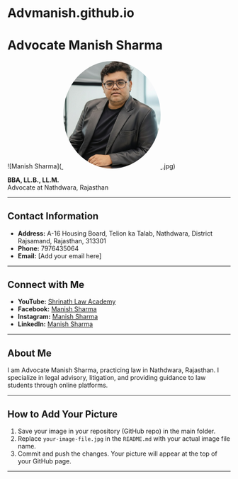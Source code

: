 # Advmanish.github.io
# Advocate Manish Sharma

![Manish Sharma](<a href="Manish%20Sharma.jpg">
  <img src="Manish%20Sharma.jpg" width="220" style="border-radius:50%">
</a>.jpg)  <!-- Replace 'your-image-file.jpg' with your image file name -->

**BBA, LL.B., LL.M.**  
Advocate at Nathdwara, Rajasthan

---

## Contact Information

- **Address:** A-16 Housing Board, Telion ka Talab, Nathdwara, District Rajsamand, Rajasthan, 313301  
- **Phone:** 7976435064  
- **Email:** [Add your email here]  

---

## Connect with Me

- **YouTube:** [Shrinath Law Academy](https://youtube.com/@shrinathlawacademy?si=oYUHBS8rqcHOvq2M)  
- **Facebook:** [Manish Sharma](https://www.facebook.com/profile.php?id=100002438078917)  
- **Instagram:** [Manish Sharma](https://www.facebook.com/profile.php?id=100002438078917)  
- **LinkedIn:** [Manish Sharma](https://www.linkedin.com/in/manish-sharma-74b663390?utm_source=share&utm_campaign=share_via&utm_content=profile&utm_medium=android_app)  

---

## About Me

I am Advocate Manish Sharma, practicing law in Nathdwara, Rajasthan. I specialize in legal advisory, litigation, and providing guidance to law students through online platforms.  

---

## How to Add Your Picture

1. Save your image in your repository (GitHub repo) in the main folder.  
2. Replace `your-image-file.jpg` in the `README.md` with your actual image file name.  
3. Commit and push the changes. Your picture will appear at the top of your GitHub page.

---
